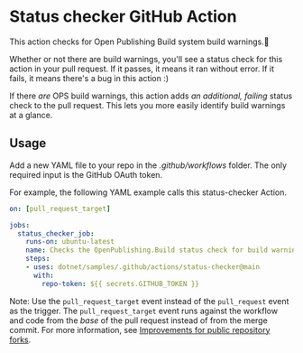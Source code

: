 # Status checker GitHub Action

This action checks for Open Publishing Build system build warnings.:rocket:

Whether or not there are build warnings, you'll see a status check for this action in your pull request. If it passes, it means it ran without error. If it fails, it means there's a bug in this action :)

If there *are* OPS build warnings, this action adds *an additional, failing* status check to the pull request. This lets you more easily identify build warnings at a glance.

## Usage

Add a new YAML file to your repo in the *.github/workflows* folder. The only required input is the GitHub OAuth token.

For example, the following YAML example calls this status-checker Action.

```yml
on: [pull_request_target]

jobs:
  status_checker_job:
    runs-on: ubuntu-latest
    name: Checks the OpenPublishing.Build status check for build warnings
    steps:
    - uses: dotnet/samples/.github/actions/status-checker@main
      with:
        repo-token: ${{ secrets.GITHUB_TOKEN }}
```

Note: Use the `pull_request_target` event instead of the `pull_request` event as the trigger. The `pull_request_target` event runs against the workflow and code from the *base* of the pull request instead of from the merge commit. For more information, see [Improvements for public repository forks](https://github.blog/2020-08-03-github-actions-improvements-for-fork-and-pull-request-workflows/#improvements-for-public-repository-forks).
